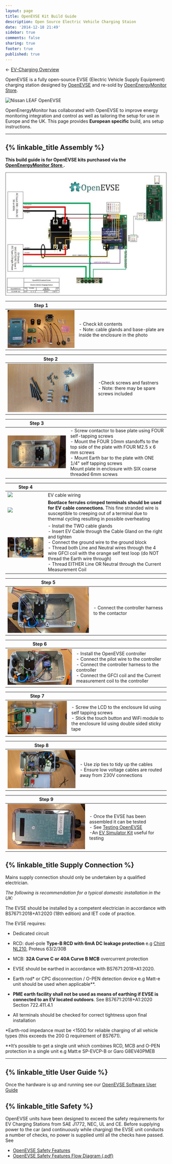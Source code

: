 ```yaml
---
layout: page
title: OpenEVSE Kit Build Guide
description: Open Source Electric Vehicle Charging Staion
date: '2014-12-18 21:49'
sidebar: true
comments: false
sharing: true
footer: true
published: true
---
```


<p>&larr; <a href="/integrations/ev-charging/">EV-Charging Overview</a></p>

OpenEVSE is a fully open-source EVSE (Electric Vehicle Supply Equipment) charging station designed by [OpenEVSE](http://openevse.com) and re-sold by [OpenEnergyMonitor Store](https://openenergymonitor.com/openevse-wifi-emoncms-ev-charging-station-kit/?ctk=cf86cd83-ac4d-4f18-a852-0b8fa1eb427a).

![Nissan LEAF OpenEVSE](/images/integrations/openevse-banner.png)

OpenEnergyMonitor has collaborated with OpenEVSE to improve energy monitoring integration and control as well as tailoring the setup for use in Europe and the UK. This page provides **European specific** build, ans setup instructions.


***

## {% linkable_title Assembly %}

**This build guide is for OpenEVSE kits purchased via the [OpenEnergyMonitor Store ](https://shop.openenergymonitor.com/evse/).**

[![](/images/integrations/ev-charging/evse-build/evse-build-0-thumb.png.jpg)](/images/integrations/ev-charging/evse-build/evse-build-0.png.jpg)

| Step 1   |  |
| -------- | ----------- |
|[![](/images/integrations/ev-charging/evse-build/evse-build-1-thumb.png.jpg)](/images/integrations/ev-charging/evse-build/evse-build-1.png.jpg) |- Check kit contents<br>- Note: cable glands and base-plate are inside the enclosure in the photo  |

| Step 2   |  |
| -------- | ----------- |
|[![](/images/integrations/ev-charging/evse-build/evse-build-2-thumb.png.jpg)](/images/integrations/ev-charging/evse-build/evse-build-2.png.jpg) | -Check screws and fastners<br>- Note: there may be spare screws included |




| Step 3   |  |
| -------- | ----------- |
|[![](/images/integrations/ev-charging/evse-build/evse-build-3-thumb.png.jpg)](/images/integrations/ev-charging/evse-build/evse-build-3.png.jpg) |- Screw contactor to base plate using FOUR self-tapping screws<br>- Mount the FOUR 10mm standoffs to the top side of the plate with FOUR M2.5 x 6 mm screws<br>- Mount Earth bar to the plate with ONE 1/4" self tapping screws<br>Mount plate in enclosure with SIX coarse threaded 6mm screws  |



| Step 4   |  |
| -------- | ----------- |
|[![](/images/integrations/oem-ev-cable-wire.jpg)](/images/integrations/oem-ev-cable-wire.jpg)| EV cable wiring |
|[![](/images/integrations/crimped-evse-wire.png)](/images/integrations/crimped-evse-wire.png)| **Bootlace ferrules crimped terminals should be used for EV cable connections.** This fine stranded wire is susceptible to creeping out of a terminal due to thermal cycling resulting in possible overheating |
|[![](/images/integrations/ev-charging/evse-build/evse-build-4-thumb.png.jpg)](/images/integrations/ev-charging/evse-build/evse-build-4.png.jpg) |- Install the TWO cable glands<br>- Insert EV Cable through the Cable Gland on the right and tighten<br>- Connect the ground wire to the ground block<br>- Thread both Line and Neutral wires through the 4 wire GFCI coil with the orange self test loop (do NOT thread the Earth wire through)<br>- Thread EITHER Line OR Neutral through the Current Measurement Coil |


| Step 5   |  |
| -------- | ----------- |
|[![](/images/integrations/ev-charging/evse-build/evse-build-5-thumb.png.jpg)](/images/integrations/ev-charging/evse-build/evse-build-5.png.jpg) |- Connect the controller harness to the contactor  |

| Step 6   |  |
| -------- | ----------- |
|[![](/images/integrations/ev-charging/evse-build/evse-build-6-thumb.png.jpg)](/images/integrations/ev-charging/evse-build/evse-build-6.png.jpg) |- Install the OpenEVSE controller<br>- Connect the pilot wire to the controller<br>- Connect the controller harness to the controller<br>- Connect the GFCI coil and the Current measurement coil to the controller  |

| Step 7   |  |
| -------- | ----------- |
|[![](/images/integrations/ev-charging/evse-build/evse-build-7-thumb.png.jpg)](/images/integrations/ev-charging/evse-build/evse-build-7.png.jpg) |- Screw the LCD to the enclosure lid using self tapping screws<br>- Stick the touch button and WiFi module to the enclosure lid using double sided sticky tape  |

| Step 8   |  |
| -------- | ----------- |
|[![](/images/integrations/ev-charging/evse-build/evse-build-8-thumb.png.jpg)](/images/integrations/ev-charging/evse-build/evse-build-8.png.jpg) |- Use zip ties to tidy up the cables<br>- Ensure low voltage cables are routed away from 230V connections  |

| Step 9   |  |
| -------- | ----------- |
|[![](/images/integrations/ev-charging/evse-build/evse-build-9-thumb.png.jpg)](/images/integrations/ev-charging/evse-build/evse-build-9.png.jpg) |- Once the EVSE has been assembled it can be tested<br>- See [Testing OpenEVSE](https://openevse.dozuki.com/Guide/Testing+Basic+and+Advanced/12)<br>-An [EV Simulator Kit](https://shop.openenergymonitor.com/ev-simulator-kit/) useful for testing  |




## {% linkable_title Supply Connection %}

<p class='note warning'>
Mains supply connection should only be undertaken by a qualified electrician.
</p>

*The following is recommendation for a typical domestic installation in the UK:*

The EVSE should be installed by a competent electrician in accordance with BS7671:2018+A1:2020 (18th edition) and IET code of practice.

The EVSE requires:
 
- Dedicated circuit 
- RCD: duel-pole **Type-B RCD with 6mA DC leakage protection** e.g [Chint NL210](https://shop.openenergymonitor.com/type-b-rcd-1p-n-chint-nl210-63-263-30/
), Proteus 63/2/30B 
      
- MCB: **32A Curve C or 40A Curve B MCB** overcurrent protection
  
- EVSE should be earthed in accordance with BS7671:2018+A1:2020. 
- Earth rod* or CPC disconnection / O-PEN detection device e.g Matt-e unit should be used when applicable**. 
- **PME earth facility shall not be used as means of earthing if EVSE is connected to an EV located outdoors**. See BS7671:2018+A1:2020 Section 722.411.4.1
  
- All terminals should be checked for correct tightness upon final installation

*Earth-rod impedance must be <150Ω for reliable charging of all vehicle types (this exceeds the 200 Ω requirement of BS7671).

**It’s possible to get a single unit which combines RCD, MCB and O-PEN protection in a single unit e.g Matt:e SP-EVCP-B or Garo G8EV40PMEB

***



## {% linkable_title User Guide %}

Once the hardware is up and running see our [OpenEVSE Software User Guide](https://guide.openenergymonitor.org/integrations/evse-setup/)

## {% linkable_title Safety %}

OpenEVSE units have been designed to exceed the safety requirements for EV Charging Stations from SAE J1772, NEC, UL and CE. Before supplying power to the car (and continuously while charging) the EVSE unit conducts a number of checks, no power is supplied until all the checks have passed. See

- [OpenEVSE Safety Features](https://openev.freshdesk.com/support/solutions/articles/6000113537-openevse-safety-features)
- [OpenEVSE Safety Features Flow Diagram (.pdf)](/images/integrations/OpenEVSE_flowchart.pdf)

